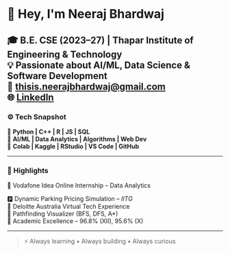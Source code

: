 # 👋 Hey, I'm Neeraj Bhardwaj  

🎓 **B.E. CSE (2023–27)** | Thapar Institute of Engineering & Technology  
💡 Passionate about **AI/ML, Data Science & Software Development**  
📧 **thisis.neerajbhardwaj@gmail.com**  
🌐 [LinkedIn](https://www.linkedin.com/in/neeraj-bhardwaj-461548285) 
---

### ⚙️ Tech Snapshot
🧠 **Python | C++ | R | JS | SQL**  
🚀 **AI/ML | Data Analytics | Algorithms | Web Dev**  
🧰 **Colab | Kaggle | RStudio | VS Code | GitHub**  

---

### 🌟 Highlights
💼 Vodafone Idea Online Internship – Data Analytics

🅿️ Dynamic Parking Pricing Simulation – *IITG*  
💼 Deloitte Australia Virtual Tech Experience  
🧭 Pathfinding Visualizer (BFS, DFS, A\*)  
🏅 Academic Excellence – 96.8% (XII), 95.6% (X)

---

> ⚡ Always learning • Always building • Always curious

